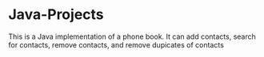 # Java-Projects
This is a Java implementation of a phone book. It can add contacts, search for contacts, remove contacts, and remove dupicates of contacts
